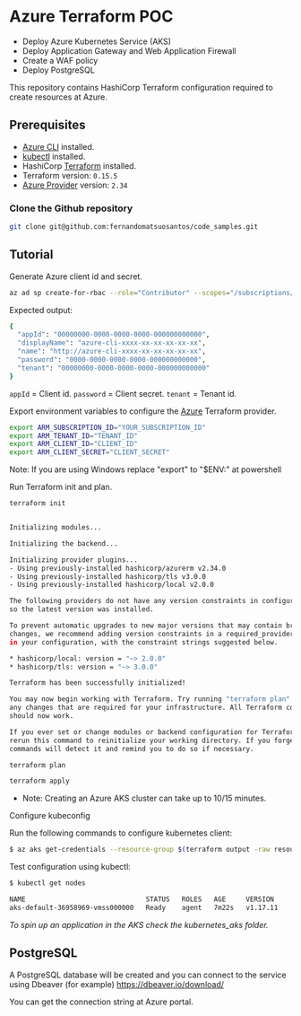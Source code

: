# Azure Terraform POC

-   Deploy Azure Kubernetes Service (AKS)
-   Deploy Application Gateway and Web Application Firewall
-   Create a WAF policy
-   Deploy PostgreSQL

This repository contains HashiCorp Terraform configuration required to create resources at Azure.

## Prerequisites

-   [Azure CLI](https://docs.microsoft.com/en-us/cli/azure/install-azure-cli?view=azure-cli-latest) installed.
-   [kubectl](https://kubernetes.io/docs/tasks/tools/install-kubectl/) installed.
-   HashiCorp [Terraform](https://terraform.io/downloads.html) installed.
-   Terraform version: `0.15.5`
-   [Azure Provider](https://www.terraform.io/docs/providers/azurerm/index.html) version: `2.34`

### Clone the Github repository

```bash
git clone git@github.com:fernandomatsuosantos/code_samples.git
```

## Tutorial

Generate Azure client id and secret.

```bash
az ad sp create-for-rbac --role="Contributor" --scopes="/subscriptions/YOUR_SUBSCRIPTION_ID"
```

Expected output:

```bash
{
  "appId": "00000000-0000-0000-0000-000000000000",
  "displayName": "azure-cli-xxxx-xx-xx-xx-xx-xx",
  "name": "http://azure-cli-xxxx-xx-xx-xx-xx-xx",
  "password": "0000-0000-0000-0000-000000000000",
  "tenant": "00000000-0000-0000-0000-000000000000"
}
```

`appId` = Client id.
`password` = Client secret.
`tenant` = Tenant id.

Export environment variables to configure the [Azure](https://www.terraform.io/docs/providers/azurerm/index.html) Terraform provider.

```bash
export ARM_SUBSCRIPTION_ID="YOUR_SUBSCRIPTION_ID"
export ARM_TENANT_ID="TENANT_ID"
export ARM_CLIENT_ID="CLIENT_ID"
export ARM_CLIENT_SECRET="CLIENT_SECRET"
```

Note: If you are using Windows replace "export" to "$ENV:" at powershell

Run Terraform init and plan.

```bash
terraform init
```

```bash

Initializing modules...

Initializing the backend...

Initializing provider plugins...
- Using previously-installed hashicorp/azurerm v2.34.0
- Using previously-installed hashicorp/tls v3.0.0
- Using previously-installed hashicorp/local v2.0.0

The following providers do not have any version constraints in configuration,
so the latest version was installed.

To prevent automatic upgrades to new major versions that may contain breaking
changes, we recommend adding version constraints in a required_providers block
in your configuration, with the constraint strings suggested below.

* hashicorp/local: version = "~> 2.0.0"
* hashicorp/tls: version = "~> 3.0.0"

Terraform has been successfully initialized!

You may now begin working with Terraform. Try running "terraform plan" to see
any changes that are required for your infrastructure. All Terraform commands
should now work.

If you ever set or change modules or backend configuration for Terraform,
rerun this command to reinitialize your working directory. If you forget, other
commands will detect it and remind you to do so if necessary.
```

```bash
terraform plan
```

```bash
terraform apply
```

-   Note: Creating an Azure AKS cluster can take up to 10/15 minutes.

Configure kubeconfig

Run the following commands to configure kubernetes client:

```bash
$ az aks get-credentials --resource-group $(terraform output -raw resource_group_name) --name $(terraform output -raw kubernetes_cluster_name)
```

Test configuration using kubectl:

```bash
$ kubectl get nodes
```

```bash
NAME                              STATUS   ROLES   AGE     VERSION
aks-default-36958969-vmss000000   Ready    agent   7m22s   v1.17.11
```

_To spin up an application in the AKS check the kubernetes_aks folder._

## PostgreSQL

A PostgreSQL database will be created and you can connect to the service using Dbeaver (for example)
<https://dbeaver.io/download/>

You can get the connection string at Azure portal.